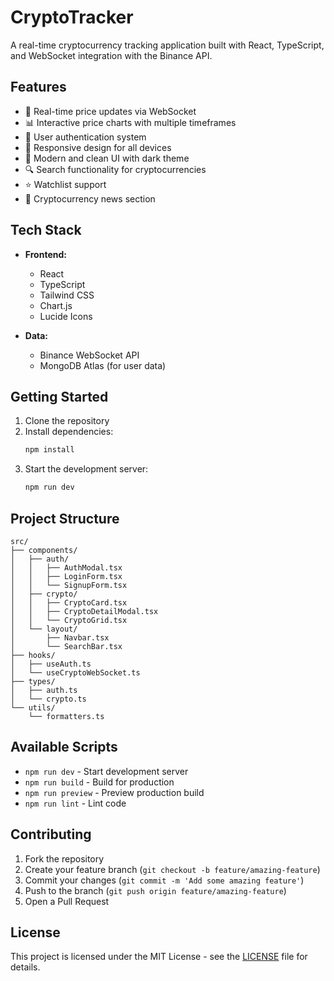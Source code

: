 # CryptoTracker

A real-time cryptocurrency tracking application built with React, TypeScript, and WebSocket integration with the Binance API.

## Features

- 🚀 Real-time price updates via WebSocket
- 📊 Interactive price charts with multiple timeframes
- 🔐 User authentication system
- 📱 Responsive design for all devices
- 🎨 Modern and clean UI with dark theme
- 🔍 Search functionality for cryptocurrencies
- ⭐ Watchlist support
- 📰 Cryptocurrency news section

## Tech Stack

- **Frontend:**
  - React
  - TypeScript
  - Tailwind CSS
  - Chart.js
  - Lucide Icons

- **Data:**
  - Binance WebSocket API
  - MongoDB Atlas (for user data)

## Getting Started

1. Clone the repository
2. Install dependencies:
   ```bash
   npm install
   ```
3. Start the development server:
   ```bash
   npm run dev
   ```

## Project Structure

```
src/
├── components/
│   ├── auth/
│   │   ├── AuthModal.tsx
│   │   ├── LoginForm.tsx
│   │   └── SignupForm.tsx
│   ├── crypto/
│   │   ├── CryptoCard.tsx
│   │   ├── CryptoDetailModal.tsx
│   │   └── CryptoGrid.tsx
│   └── layout/
│       ├── Navbar.tsx
│       └── SearchBar.tsx
├── hooks/
│   ├── useAuth.ts
│   └── useCryptoWebSocket.ts
├── types/
│   ├── auth.ts
│   └── crypto.ts
└── utils/
    └── formatters.ts
```

## Available Scripts

- `npm run dev` - Start development server
- `npm run build` - Build for production
- `npm run preview` - Preview production build
- `npm run lint` - Lint code

## Contributing

1. Fork the repository
2. Create your feature branch (`git checkout -b feature/amazing-feature`)
3. Commit your changes (`git commit -m 'Add some amazing feature'`)
4. Push to the branch (`git push origin feature/amazing-feature`)
5. Open a Pull Request

## License

This project is licensed under the MIT License - see the [LICENSE](LICENSE) file for details.